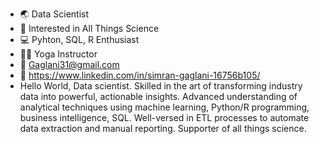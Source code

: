- :earth_asia: Data Scientist 
- :dna: Interested in All Things Science
- :computer: Pyhton, SQL, R Enthusiast 
- :lotus_position_woman: Yoga Instructor
- :incoming_envelope: Gaglani31@gmail.com
- :calling: https://www.linkedin.com/in/simran-gaglani-16756b105/
- Hello World,
Data scientist. Skilled in the art of transforming industry data into powerful, actionable insights. Advanced understanding of analytical techniques using machine learning, Python/R programming, business intelligence, SQL. Well-versed in ETL processes to automate data extraction and manual reporting. Supporter of all things science.
<!---
simranGaglani31/simranGaglani31 is a ✨ special ✨ repository because its `README.md` (this file) appears on your GitHub profile.
You can click the Preview link to take a look at your changes.
--->
